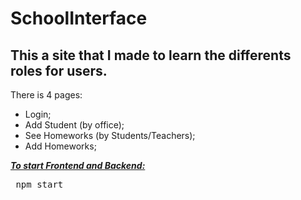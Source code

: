 # SchoolInterface

<h2>This a site that I made to learn the differents roles for users.</h2>

There is 4 pages:

 - Login;
 - Add Student (by office);
 - See Homeworks (by Students/Teachers);
 - Add Homeworks;

<i><b><u>To start Frontend and Backend:</i></b></u>
<pre> npm start </pre>
